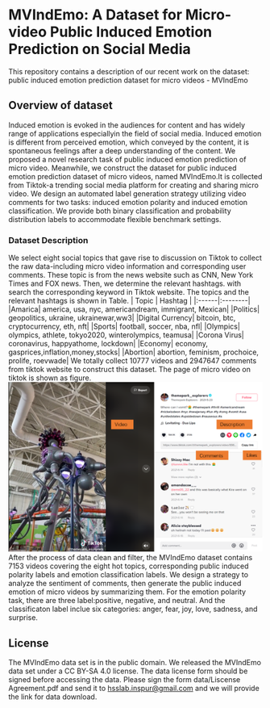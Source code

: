# MVIndEmo: A Dataset for Micro-video Public Induced Emotion Prediction on Social Media

This repository contains a description of our recent work on the dataset: public induced emotion prediction dataset for micro videos - MVIndEmo

## Overview of dataset

Induced emotion is evoked in the audiences for content and has widely range of applications especiallyin the field of social media. Induced emotion is different from perceived emotion, which conveyed by the content, it is spontaneous feelings after a deep understanding of the content. We proposed a novel research task of public induced emotion prediction of micro video. Meanwhile, we construct the dataset for public induced emotion prediction dataset of micro videos, named MVIndEmo.It is collected from Tiktok-a trending social media platform for creating and sharing micro video. We design an automated label generation strategy utilizing video comments for two tasks: induced emotion polarity and induced emotion classification. We provide both binary classification and probability distribution labels to accommodate flexible benchmark settings. 

### Dataset Description

We select eight social topics that gave rise to discussion on Tiktok to collect the raw data-including micro video information and corresponding user comments. These topic is from the news website such as CNN, New York Times and FOX news. Then, we determine the relevant hashtags.  with search the corresponding keyword in Tiktok website. The topics and the relevant hashtags is shown in Table.
| Topic | Hashtag |
|:------|:--------|
|Amarica| america, usa, nyc, americandream, immigrant, Mexican|
|Politics| geopolitics, ukraine, ukrainewar,ww3|
|Digital Currency| bitcoin, btc, cryptocurrency, eth, nft|
|Sports| football, soccer, nba, nfl|
|Olympics| olympics, athlete, tokyo2020, winterolympics, teamusa|
|Corona Virus| coronavirus, happyathome, lockdown|
|Economy| economy, gasprices,inflation,money,stocks|
|Abortion| abortion, feminism, prochoice, prolife, roevwade|
We totally collect 10777 videos and 2947647 comments from tiktok website to construct this dataset. The page of micro video on tiktok is shown as figure.
![FIGURE1](./pic/figure1.png "Micro video page in Tiktok website. ")
After the process of data clean and filter, the MVIndEmo dataset contains 7153 videos covering the eight hot topics, corresponding public induced polarity labels and emotion classification labels. We design a strategy to analyze the sentiment of comments, then generate the public induced emotion of micro videos by summarizing them. For the emotion polarity task, there are three label:positive, negative, and neutral. And the classificaton label inclue six categories: anger, fear, joy, love, sadness, and surprise. 

## License

The MVIndEmo data set is in the public domain. We released the MVIndEmo data set under a CC BY-SA 4.0 license. The data license form should be signed before accessing the data. Please sign the form data/Liscense Agreement.pdf and send it to hsslab.inspur@gmail.com and we will provide the link for data download.
